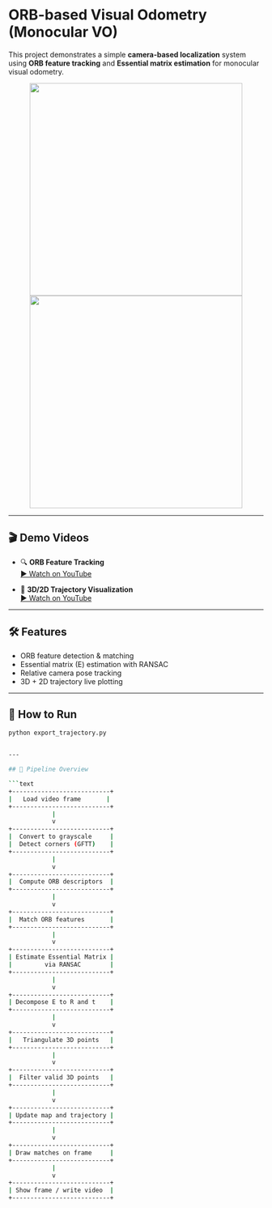# ORB-based Visual Odometry (Monocular VO)

This project demonstrates a simple **camera-based localization** system using **ORB feature tracking** and **Essential matrix estimation** for monocular visual odometry.

<p align="center">
  <img src="https://img.youtube.com/vi/LPUv11dxp4c/0.jpg" width="420"/>
  <img src="https://img.youtube.com/vi/Dr8zx3VXZBE/0.jpg" width="420"/>
</p>

---

## 🎬 Demo Videos

- 🔍 **ORB Feature Tracking**  
  [▶ Watch on YouTube](https://youtu.be/LPUv11dxp4c)

- 📍 **3D/2D Trajectory Visualization**  
  [▶ Watch on YouTube](https://youtu.be/Dr8zx3VXZBE)

---

## 🛠️ Features

- ORB feature detection & matching
- Essential matrix (E) estimation with RANSAC
- Relative camera pose tracking
- 3D + 2D trajectory live plotting

---

## 🚀 How to Run

```bash
python export_trajectory.py


---

## 🔁 Pipeline Overview

```text
+---------------------------+
|   Load video frame       |
+---------------------------+
            |
            v
+---------------------------+
|  Convert to grayscale     |
|  Detect corners (GFTT)    |
+---------------------------+
            |
            v
+---------------------------+
|  Compute ORB descriptors  |
+---------------------------+
            |
            v
+---------------------------+
|  Match ORB features       |
+---------------------------+
            |
            v
+---------------------------+
| Estimate Essential Matrix |
|         via RANSAC        |
+---------------------------+
            |
            v
+---------------------------+
| Decompose E to R and t    |
+---------------------------+
            |
            v
+---------------------------+
|   Triangulate 3D points   |
+---------------------------+
            |
            v
+---------------------------+
|  Filter valid 3D points   |
+---------------------------+
            |
            v
+---------------------------+
| Update map and trajectory |
+---------------------------+
            |
            v
+---------------------------+
| Draw matches on frame     |
+---------------------------+
            |
            v
+---------------------------+
| Show frame / write video  |
+---------------------------+

